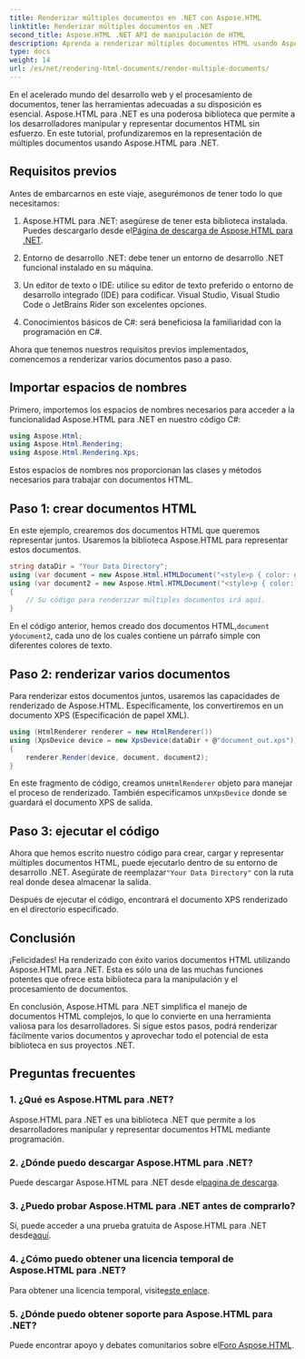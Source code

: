 ```yaml
---
title: Renderizar múltiples documentos en .NET con Aspose.HTML
linktitle: Renderizar múltiples documentos en .NET
second_title: Aspose.HTML .NET API de manipulación de HTML
description: Aprenda a renderizar múltiples documentos HTML usando Aspose.HTML para .NET. Aumente sus capacidades de procesamiento de documentos con esta poderosa biblioteca.
type: docs
weight: 14
url: /es/net/rendering-html-documents/render-multiple-documents/
---
```

En el acelerado mundo del desarrollo web y el procesamiento de documentos, tener las herramientas adecuadas a su disposición es esencial. Aspose.HTML para .NET es una poderosa biblioteca que permite a los desarrolladores manipular y representar documentos HTML sin esfuerzo. En este tutorial, profundizaremos en la representación de múltiples documentos usando Aspose.HTML para .NET.

## Requisitos previos

Antes de embarcarnos en este viaje, asegurémonos de tener todo lo que necesitamos:

1.  Aspose.HTML para .NET: asegúrese de tener esta biblioteca instalada. Puedes descargarlo desde el[Página de descarga de Aspose.HTML para .NET](https://releases.aspose.com/html/net/).

2. Entorno de desarrollo .NET: debe tener un entorno de desarrollo .NET funcional instalado en su máquina.

3. Un editor de texto o IDE: utilice su editor de texto preferido o entorno de desarrollo integrado (IDE) para codificar. Visual Studio, Visual Studio Code o JetBrains Rider son excelentes opciones.

4. Conocimientos básicos de C#: será beneficiosa la familiaridad con la programación en C#.

Ahora que tenemos nuestros requisitos previos implementados, comencemos a renderizar varios documentos paso a paso.

## Importar espacios de nombres

Primero, importemos los espacios de nombres necesarios para acceder a la funcionalidad Aspose.HTML para .NET en nuestro código C#:

```csharp
using Aspose.Html;
using Aspose.Html.Rendering;
using Aspose.Html.Rendering.Xps;
```

Estos espacios de nombres nos proporcionan las clases y métodos necesarios para trabajar con documentos HTML.

## Paso 1: crear documentos HTML

En este ejemplo, crearemos dos documentos HTML que queremos representar juntos. Usaremos la biblioteca Aspose.HTML para representar estos documentos.

```csharp
string dataDir = "Your Data Directory";
using (var document = new Aspose.Html.HTMLDocument("<style>p { color: green; }</style><p>my first paragraph</p>", @"c:\work\"))
using (var document2 = new Aspose.Html.HTMLDocument("<style>p { color: blue; }</style><p>my first paragraph</p>", @"c:\work\"))
{
    // Su código para renderizar múltiples documentos irá aquí.
}
```

En el código anterior, hemos creado dos documentos HTML,`document` y`document2`, cada uno de los cuales contiene un párrafo simple con diferentes colores de texto.

## Paso 2: renderizar varios documentos

Para renderizar estos documentos juntos, usaremos las capacidades de renderizado de Aspose.HTML. Específicamente, los convertiremos en un documento XPS (Especificación de papel XML).

```csharp
using (HtmlRenderer renderer = new HtmlRenderer())
using (XpsDevice device = new XpsDevice(dataDir + @"document_out.xps"))
{
    renderer.Render(device, document, document2);
}
```

 En este fragmento de código, creamos un`HtmlRenderer` objeto para manejar el proceso de renderizado. También especificamos un`XpsDevice` donde se guardará el documento XPS de salida.

## Paso 3: ejecutar el código

 Ahora que hemos escrito nuestro código para crear, cargar y representar múltiples documentos HTML, puede ejecutarlo dentro de su entorno de desarrollo .NET. Asegúrate de reemplazar`"Your Data Directory"` con la ruta real donde desea almacenar la salida.

Después de ejecutar el código, encontrará el documento XPS renderizado en el directorio especificado.

## Conclusión
¡Felicidades! Ha renderizado con éxito varios documentos HTML utilizando Aspose.HTML para .NET. Esta es sólo una de las muchas funciones potentes que ofrece esta biblioteca para la manipulación y el procesamiento de documentos.

En conclusión, Aspose.HTML para .NET simplifica el manejo de documentos HTML complejos, lo que lo convierte en una herramienta valiosa para los desarrolladores. Si sigue estos pasos, podrá renderizar fácilmente varios documentos y aprovechar todo el potencial de esta biblioteca en sus proyectos .NET.

## Preguntas frecuentes

### 1. ¿Qué es Aspose.HTML para .NET?
Aspose.HTML para .NET es una biblioteca .NET que permite a los desarrolladores manipular y representar documentos HTML mediante programación.

### 2. ¿Dónde puedo descargar Aspose.HTML para .NET?
 Puede descargar Aspose.HTML para .NET desde el[pagina de descarga](https://releases.aspose.com/html/net/).

### 3. ¿Puedo probar Aspose.HTML para .NET antes de comprarlo?
 Sí, puede acceder a una prueba gratuita de Aspose.HTML para .NET desde[aquí](https://releases.aspose.com/).

### 4. ¿Cómo puedo obtener una licencia temporal de Aspose.HTML para .NET?
 Para obtener una licencia temporal, visite[este enlace](https://purchase.aspose.com/temporary-license/).

### 5. ¿Dónde puedo obtener soporte para Aspose.HTML para .NET?
 Puede encontrar apoyo y debates comunitarios sobre el[Foro Aspose.HTML](https://forum.aspose.com/).
